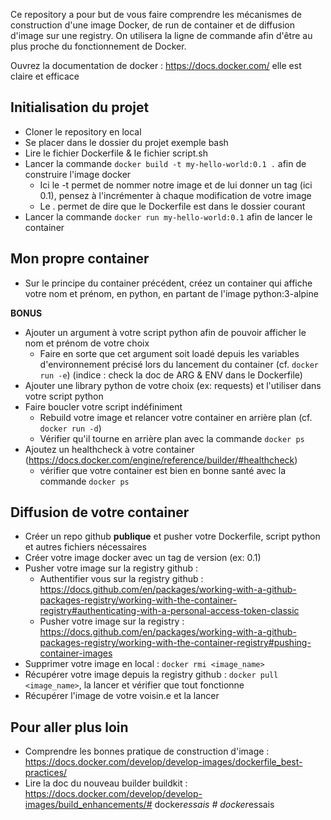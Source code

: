 Ce repository a pour but de vous faire comprendre les mécanismes de construction d'une image Docker, de run de container et de diffusion d'image sur une registry.
On utilisera la ligne de commande afin d'être au plus proche du fonctionnement de Docker.

Ouvrez la documentation de docker : https://docs.docker.com/ elle est claire et efficace

## Initialisation du projet

- Cloner le repository en local
- Se placer dans le dossier du projet exemple bash
- Lire le fichier Dockerfile & le fichier script.sh
- Lancer la commande `docker build -t my-hello-world:0.1 .` afin de construire l'image docker
  - Ici le -t permet de nommer notre image et de lui donner un tag (ici 0.1), pensez à l'incrémenter à chaque modification de votre image
  - Le . permet de dire que le Dockerfile est dans le dossier courant
- Lancer la commande `docker run my-hello-world:0.1` afin de lancer le container


## Mon propre container

- Sur le principe du container précédent, créez un container qui affiche votre nom et prénom, en python, en partant de l'image python:3-alpine

**BONUS**
- Ajouter un argument à votre script python afin de pouvoir afficher le nom et prénom de votre choix
  - Faire en sorte que cet argument soit loadé depuis les variables d'environnement précisé lors du lancement du container (cf. `docker run -e`) (indice : check la doc de ARG & ENV dans le Dockerfile)
- Ajouter une library python de votre choix (ex: requests) et l'utiliser dans votre script python
- Faire boucler votre script indéfiniment
  - Rebuild votre image et relancer votre container en arrière plan (cf. `docker run -d`)
  - Vérifier qu'il tourne en arrière plan avec la commande `docker ps`
- Ajoutez un healthcheck à votre container (https://docs.docker.com/engine/reference/builder/#healthcheck)
  - vérifier que votre container est bien en bonne santé avec la commande `docker ps`


## Diffusion de votre container
- Créer un repo github **publique** et pusher votre Dockerfile, script python et autres fichiers nécessaires
- Créer votre image docker avec un tag de version (ex: 0.1)
- Pusher votre image sur la registry github :
  - Authentifier vous sur la registry github : https://docs.github.com/en/packages/working-with-a-github-packages-registry/working-with-the-container-registry#authenticating-with-a-personal-access-token-classic
  - Pusher votre image sur la registry : https://docs.github.com/en/packages/working-with-a-github-packages-registry/working-with-the-container-registry#pushing-container-images
- Supprimer votre image en local : `docker rmi <image_name>`
- Récupérer votre image depuis la registry github : `docker pull <image_name>`, la lancer et vérifier que tout fonctionne
- Récupérer l'image de votre voisin.e et la lancer


## Pour aller plus loin
- Comprendre les bonnes pratique de construction d'image : https://docs.docker.com/develop/develop-images/dockerfile_best-practices/
- Lire la doc du nouveau builder buildkit : https://docs.docker.com/develop/develop-images/build_enhancements/#   d o c k e r _ e s s a i s 
 
 #   d o c k e r _ e s s a i s 
 
 
